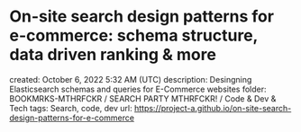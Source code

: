 # On-site search design patterns for e-commerce: schema structure, data driven ranking & more

created: October 6, 2022 5:32 AM (UTC)
description: Desingning Elasticsearch schemas and queries for E-Commerce websites
folder: BOOKMRKS-MTHRFCKR / SEARCH PARTY MTHRFCKR! / Code & Dev & Tech
tags: Search, code, dev
url: https://project-a.github.io/on-site-search-design-patterns-for-e-commerce